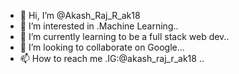 - 👋 Hi, I’m @Akash_Raj_R_ak18
- 👀 I’m interested in .Machine Learning..
- 🌱 I’m currently learning to be a full stack web dev..
- 💞️ I’m looking to collaborate on Google...
- 📫 How to reach me .IG:@akash_raj_r_ak18
..                        


<!---
ak18akashrajr/ak18akashrajr is a ✨ special ✨ repository because its `README.md` (this file) appears on your GitHub profile.
You can click the Preview link to take a look at your changes.
--->
